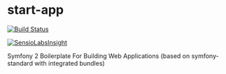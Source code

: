 start-app
=========

[![Build Status](https://travis-ci.org/Metabor/start-app.svg?branch=master)](https://travis-ci.org/Metabor/start-app)

[![SensioLabsInsight](https://insight.sensiolabs.com/projects/59f779ee-0d52-4b95-9f0b-eb48d86676d2/big.png)](https://insight.sensiolabs.com/projects/59f779ee-0d52-4b95-9f0b-eb48d86676d2)

Symfony 2 Boilerplate For Building Web Applications (based on symfony-standard with integrated bundles)
